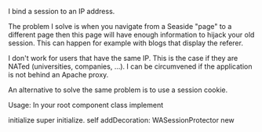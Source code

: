 I bind a session to an IP address.

The problem I solve is when you navigate from a Seaside "page" to a different page then this page will have enough information to hijack your old session. This can happen for example with blogs that display the referer.

I don't work for users that have the same IP. This is the case if they are NATed (universities, companies, ...). I can be circumvened if the application is not behind an Apache proxy.

An alternative to solve the same problem is to use a session cookie.

Usage:
In your root component class implement

initialize
	super initialize.
	self addDecoration: WASessionProtector new